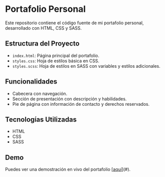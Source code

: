 # Portafolio Personal

Este repositorio contiene el código fuente de mi portafolio personal, desarrollado con HTML, CSS y SASS.

## Estructura del Proyecto

- `index.html`: Página principal del portafolio.
- `styles.css`: Hoja de estilos básica en CSS.
- `styles.scss`: Hoja de estilos en SASS con variables y estilos adicionales.

## Funcionalidades

- Cabecera con navegación.
- Sección de presentación con descripción y habilidades.
- Pie de página con información de contacto y derechos reservados.

## Tecnologías Utilizadas

- HTML
- CSS
- SASS

## Demo

Puedes ver una demostración en vivo del portafolio [[aquí](https://paginajuan.vercel.app/)](#).
